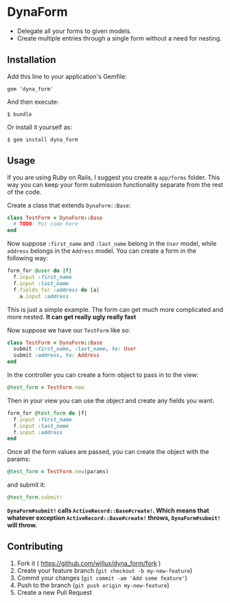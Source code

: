 # DynaForm

* Delegate all your forms to given models. 
* Create multiple entries through a single form without a need for nesting.

## Installation

Add this line to your application's Gemfile:

    gem 'dyna_form'

And then execute:

    $ bundle

Or install it yourself as:

    $ gem install dyna_form

## Usage

If you are using Ruby on Rails, I suggest you create a `app/forms` folder. This way you can keep your form submission functionality separate from the rest of the code.

Create a class that extends `DynaForm::Base`:

```ruby
class TestForm < DynaForm::Base
  # TODO: Put code here
end
```

Now suppose `:first_name` and `:last_name` belong in the `User` model, while
`address` belongs in the `Address` model. You can create a form in the following
way:
```ruby
form_for @user do |f|
  f.input :first_name
  f.input :last_name
  f.fields_for :address do |a|
    a.input :address
```

This is just a simple example. The form can get much more complicated and more
nested. **It can get really ugly really fast**

Now suppose we have our `TestForm` like so:

```ruby
class TestForm < DynaForm::Base
  submit :first_name, :last_name, to: User
  submit :address, to: Address
end
```

In the controller you can create a form object to pass in to the view:

```ruby
@test_form = TestForm.new
```

Then in your view you can use the object and create any fields you want:
```ruby
form_for @test_form do |f|
  f.input :first_name
  f.input :last_name
  f.input :address
end
```

Once all the form values are passed, you can create the object with the params:
```ruby
@test_form = TestForm.new(params)
```

and submit it:

```ruby
@test_form.submit!
```

**`DynaForm#submit!` calls `ActiveRecord::Base#create!`. Which means that whatever
exception `ActiveRecord::Base#create!` throws, `DynaForm#submit!` will throw.**

## Contributing

1. Fork it ( https://github.com/willux/dyna_form/fork )
2. Create your feature branch (`git checkout -b my-new-feature`)
3. Commit your changes (`git commit -am 'Add some feature'`)
4. Push to the branch (`git push origin my-new-feature`)
5. Create a new Pull Request
